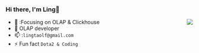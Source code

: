 ### Hi there, I'm Ling👋

<img align="right" src="https://github-readme-stats.vercel.app/api?username=lingtaolf&show_icons=true&icon_color=CE1D2D&text_color=718096&bg_color=ffffff&hide_title=true" />


- 🔭 :Focusing on OLAP & Clickhouse
- :hammer: OLAP developer
- 📫 :`lingtaolf@gmail.com`
- ⚡ Fun fact `Dota2 & Coding`
<!--
**lingtaolf/lingtaolf** is a ✨ _special_ ✨ repository because its `README.md` (this file) appears on your GitHub profile.

Here are some ideas to get you started:

- 🔭 I’m currently working on ...
- 🌱 I’m currently learning ...
- 👯 I’m looking to collaborate on ...
- 🤔 I’m looking for help with ...
- 💬 Ask me about ...
- 📫 How to reach me: ...
- 😄 Pronouns: ...
- ⚡ Fun fact: ...
-->
